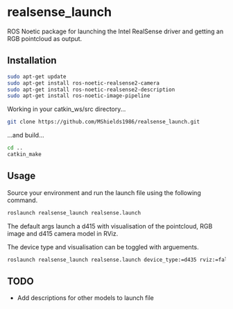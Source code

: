 # realsense_launch
ROS Noetic package for launching the Intel RealSense driver and getting an RGB pointcloud as output.

## Installation
```bash
sudo apt-get update
sudo apt-get install ros-noetic-realsense2-camera
sudo apt-get install ros-noetic-realsense2-description
sudo apt-get install ros-noetic-image-pipeline
```

Working in your catkin_ws/src directory...
```bash
git clone https://github.com/MShields1986/realsense_launch.git
```

...and build...
```bash
cd ..
catkin_make
```

## Usage
Source your environment and run the launch file using the following command.
```bash
roslaunch realsense_launch realsense.launch
```
The default args launch a d415 with visualisation of the pointcloud, RGB image and d415 camera model in RViz.

The device type and visualisation can be toggled with arguements.
```bash
roslaunch realsense_launch realsense.launch device_type:=d435 rviz:=false
```

## TODO
- Add descriptions for other models to launch file
